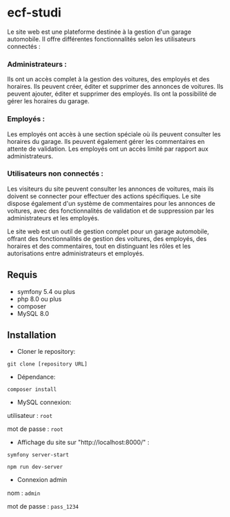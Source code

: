 # **ecf-studi**

Le site web est une plateforme destinée à la gestion d'un garage automobile. Il offre différentes fonctionnalités selon les utilisateurs connectés :

### **Administrateurs** :

Ils ont un accès complet à la gestion des voitures, des employés et des horaires.
Ils peuvent créer, éditer et supprimer des annonces de voitures.
Ils peuvent ajouter, éditer et supprimer des employés.
Ils ont la possibilité de gérer les horaires du garage.

### **Employés** :

Les employés ont accès à une section spéciale où ils peuvent consulter les horaires du garage.
Ils peuvent également gérer les commentaires en attente de validation.
Les employés ont un accès limité par rapport aux administrateurs.

### **Utilisateurs non connectés** :

Les visiteurs du site peuvent consulter les annonces de voitures, mais ils doivent se connecter pour effectuer des actions spécifiques.
Le site dispose également d'un système de commentaires pour les annonces de voitures, avec des fonctionnalités de validation et de suppression par les administrateurs et les employés.

Le site web est un outil de gestion complet pour un garage automobile, offrant des fonctionnalités de gestion des voitures, des employés, des horaires et des commentaires, tout en distinguant les rôles et les autorisations entre administrateurs et employés.

## **Requis** 

- symfony 5.4 ou plus
- php 8.0 ou plus
- composer
- MySQL 8.0

## **Installation**

- Cloner le repository:
  
`git clone [repository URL]`

- Dépendance:
  
`composer install`

- MySQL connexion:
  
utilisateur  : `root`

mot de passe : `root`

- Affichage du site sur "http://localhost:8000/" :
  
`symfony server-start`

`npm run dev-server`

- Connexion admin
  
nom : `admin`

mot de passe : `pass_1234`
